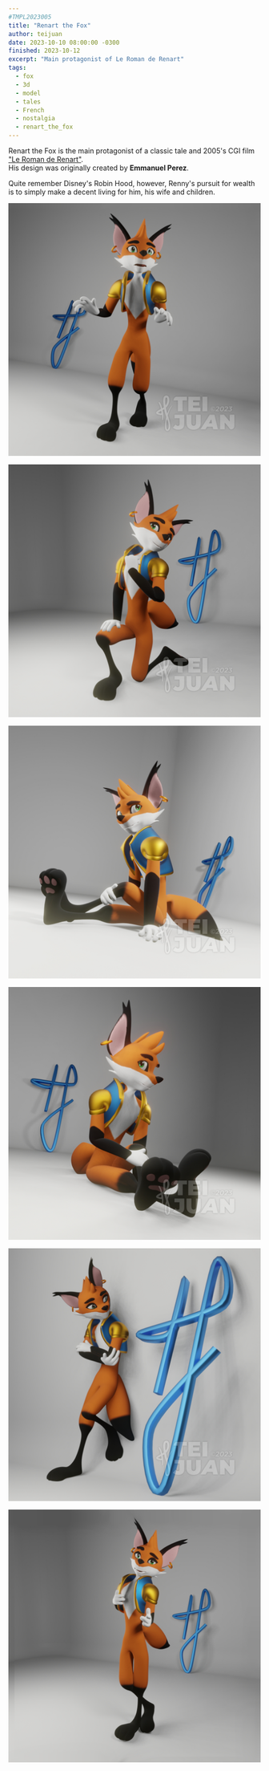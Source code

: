 ```yaml
---
#TMPL2023005
title: "Renart the Fox"
author: teijuan
date: 2023-10-10 08:00:00 -0300
finished: 2023-10-12
excerpt: "Main protagonist of Le Roman de Renart"
tags:
  - fox
  - 3d
  - model
  - tales
  - French
  - nostalgia
  - renart_the_fox
---
```


Renart the Fox is the main protagonist of a classic tale and 2005's CGI film ["Le Roman de Renart"](https://www.imdb.com/title/tt0436710/).  
His design was originally created by **Emmanuel Perez**.

Quite remember Disney's Robin Hood, however, Renny's pursuit for wealth is to simply make a decent living for him, his wife and children.

![](/assets/img/models/2023-10-11-renart-fox/202310131857041520.jpg)

![](/assets/img/models/2023-10-11-renart-fox/202310131857070430.jpg)

![](/assets/img/models/2023-10-11-renart-fox/202310131857114318.jpg)

![](/assets/img/models/2023-10-11-renart-fox/202310131857147151.jpg)

![](/assets/img/models/2023-10-11-renart-fox/202310131857501068.jpg)

![](/assets/img/models/2023-10-11-renart-fox/202310131918097033.jpg)